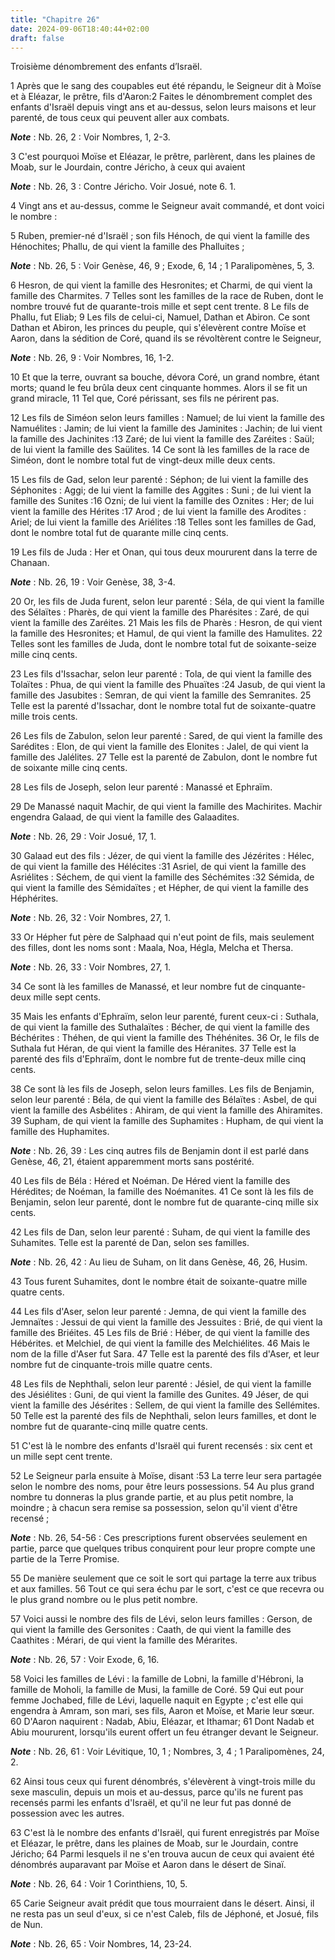 ```yaml
---
title: "Chapitre 26"
date: 2024-09-06T18:40:44+02:00
draft: false
---
```



Troisième dénombrement des enfants d’Israël.


1 Après que le sang des coupables eut été répandu, le Seigneur dit à Moïse et à Eléazar, le prêtre, fils d'Aaron:2 Faites le dénombrement complet des enfants d'Israël depuis vingt ans et au-dessus, selon leurs maisons et leur parenté, de tous ceux qui peuvent aller aux combats.

***Note*** :  Nb. 26, 2 : Voir Nombres, 1, 2-3.

3 C'est pourquoi Moïse et Eléazar, le prêtre, parlèrent, dans les plaines de Moab, sur le Jourdain, contre Jéricho, à ceux qui avaient

***Note*** :  Nb. 26, 3 : Contre Jéricho. Voir Josué, note 6. 1.

4 Vingt ans et au-dessus, comme le Seigneur avait commandé, et dont voici le nombre :


5 Ruben, premier-né d'Israël ; son fils Hénoch, de qui vient la famille des Hénochites; Phallu, de qui vient la famille des Phalluites ;

***Note*** :  Nb. 26, 5 : Voir Genèse, 46, 9 ; Exode, 6, 14 ; 1 Paralipomènes, 5, 3.

6 Hesron, de qui vient la famille des Hesronites; et Charmi, de qui vient la famille des Charmites. 7 Telles sont les familles de la race de Ruben, dont le nombre trouvé fut de quarante-trois mille et sept cent trente. 8 Le fils de Phallu, fut Eliab; 9 Les fils de celui-ci, Namuel, Dathan et Abiron. Ce sont Dathan et Abiron, les princes du peuple, qui s'élevèrent contre Moïse et Aaron, dans la sédition de Coré, quand ils se révoltèrent contre le Seigneur,

***Note*** :  Nb. 26, 9 : Voir Nombres, 16, 1-2.

10 Et que la terre, ouvrant sa bouche, dévora Coré, un grand nombre, étant morts; quand le feu brûla deux cent cinquante hommes. Alors il se fit un grand miracle, 11 Tel que, Coré périssant, ses fils ne périrent pas.


12 Les fils de Siméon selon leurs familles : Namuel; de lui vient la famille des Namuélites : Jamin; de lui vient la famille des Jaminites : Jachin; de lui vient la famille des Jachinites :13 Zaré; de lui vient la famille des Zaréites : Saül; de lui vient la famille des Saülites. 14 Ce sont là les familles de la race de Siméon, dont le nombre total fut de vingt-deux mille deux cents.


15 Les fils de Gad, selon leur parenté : Séphon; de lui vient la famille des Séphonites : Aggi; de lui vient la famille des Aggites : Suni ; de lui vient la famille des Sunites :16 Ozni; de lui vient la famille des Oznites : Her; de lui vient la famille des Hérites :17 Arod ; de lui vient la famille des Arodites : Ariel; de lui vient la famille des Ariélites :18 Telles sont les familles de Gad, dont le nombre total fut de quarante mille cinq cents.


19 Les fils de Juda : Her et Onan, qui tous deux moururent dans la terre de Chanaan.

***Note*** :  Nb. 26, 19 : Voir Genèse, 38, 3-4.

20 Or, les fils de Juda furent, selon leur parenté : Séla, de qui vient la famille des Sélaïtes : Pharès, de qui vient la famille des Pharésites : Zaré, de qui vient la famille des Zaréites. 21 Mais les fils de Pharès : Hesron, de qui vient la famille des Hesronites; et Hamul, de qui vient la famille des Hamulites. 22 Telles sont les familles de Juda, dont le nombre total fut de soixante-seize mille cinq cents.


23 Les fils d'Issachar, selon leur parenté : Tola, de qui vient la famille des Tolaïtes : Phua, de qui vient la famille des Phuaïtes :24 Jasub, de qui vient la famille des Jasubites : Semran, de qui vient la famille des Semranites. 25 Telle est la parenté d'Issachar, dont le nombre total fut de soixante-quatre mille trois cents.


26 Les fils de Zabulon, selon leur parenté : Sared, de qui vient la famille des Sarédites : Elon, de qui vient la famille des Elonites : Jalel, de qui vient la famille des Jalélites. 27 Telle est la parenté de Zabulon, dont le nombre fut de soixante mille cinq cents.


28 Les fils de Joseph, selon leur parenté : Manassé et Ephraïm.


29 De Manassé naquit Machir, de qui vient la famille des Machirites. Machir engendra Galaad, de qui vient la famille des Galaadites.

***Note*** :  Nb. 26, 29 : Voir Josué, 17, 1.

30 Galaad eut des fils : Jézer, de qui vient la famille des Jézérites : Hélec, de qui vient la famille des Hélécites :31 Asriel, de qui vient la famille des Asriélites : Séchem, de qui vient la famille des Séchémites :32 Sémida, de qui vient la famille des Sémidaïtes ; et Hépher, de qui vient la famille des Héphérites.

***Note*** :  Nb. 26, 32 : Voir Nombres, 27, 1.

33 Or Hépher fut père de Salphaad qui n'eut point de fils, mais seulement des filles, dont les noms sont : Maala, Noa, Hégla, Melcha et Thersa.

***Note*** :  Nb. 26, 33 : Voir Nombres, 27, 1.

34 Ce sont là les familles de Manassé, et leur nombre fut de cinquante-deux mille sept cents.


35 Mais les enfants d'Ephraïm, selon leur parenté, furent ceux-ci : Suthala, de qui vient la famille des Suthalaïtes : Bécher, de qui vient la famille des Béchérites : Théhen, de qui vient la famille des Théhénites. 36 Or, le fils de Suthala fut Héran, de qui vient la famille des Héranites. 37 Telle est la parenté des fils d'Ephraïm, dont le nombre fut de trente-deux mille cinq cents.


38 Ce sont là les fils de Joseph, selon leurs familles. Les fils de Benjamin, selon leur parenté : Béla, de qui vient la famille des Bélaïtes : Asbel, de qui vient la famille des Asbélites : Ahiram, de qui vient la famille des Ahiramites. 39 Supham, de qui vient la famille des Suphamites : Hupham, de qui vient la famille des Huphamites.

***Note*** :  Nb. 26, 39 : Les cinq autres fils de Benjamin dont il est parlé dans Genèse, 46, 21, étaient apparemment morts sans postérité.

40 Les fils de Béla : Héred et Noéman. De Héred vient la famille des Hérédites; de Noéman, la famille des Noémanites. 41 Ce sont là les fils de Benjamin, selon leur parenté, dont le nombre fut de quarante-cinq mille six cents.


42 Les fils de Dan, selon leur parenté : Suham, de qui vient la famille des Suhamites. Telle est la parenté de Dan, selon ses familles.

***Note*** :  Nb. 26, 42 : Au lieu de Suham, on lit dans Genèse, 46, 26, Husim.

43 Tous furent Suhamites, dont le nombre était de soixante-quatre mille quatre cents.


44 Les fils d'Aser, selon leur parenté : Jemna, de qui vient la famille des Jemnaïtes : Jessui de qui vient la famille des Jessuites : Brié, de qui vient la famille des Briéites. 45 Les fils de Brié : Héber, de qui vient la famille des Hébérites. et Melchiel, de qui vient la famille des Melchiélites. 46 Mais le nom de la fille d'Aser fut Sara. 47 Telle est la parenté des fils d'Aser, et leur nombre fut de cinquante-trois mille quatre cents.


48 Les fils de Nephthali, selon leur parenté : Jésiel, de qui vient la famille des Jésiélites : Guni, de qui vient la famille des Gunites. 49 Jéser, de qui vient la famille des Jésérites : Sellem, de qui vient la famille des Sellémites. 50 Telle est la parenté des fils de Nephthali, selon leurs familles, et dont le nombre fut de quarante-cinq mille quatre cents.


51 C'est là le nombre des enfants d'Israël qui furent recensés : six cent et un mille sept cent trente.


52 Le Seigneur parla ensuite à Moïse, disant :53 La terre leur sera partagée selon le nombre des noms, pour être leurs possessions. 54 Au plus grand nombre tu donneras la plus grande partie, et au plus petit nombre, la moindre ; à chacun sera remise sa possession, selon qu'il vient d'être recensé ;

***Note*** :  Nb. 26, 54-56 : Ces prescriptions furent observées seulement en partie, parce que quelques tribus conquirent pour leur propre compte une partie de la Terre Promise.

55 De manière seulement que ce soit le sort qui partage la terre aux tribus et aux familles. 56 Tout ce qui sera échu par le sort, c'est ce que recevra ou le plus grand nombre ou le plus petit nombre.


57 Voici aussi le nombre des fils de Lévi, selon leurs familles : Gerson, de qui vient la famille des Gersonites : Caath, de qui vient la famille des Caathites : Mérari, de qui vient la famille des Mérarites.

***Note*** :  Nb. 26, 57 : Voir Exode, 6, 16.

58 Voici les familles de Lévi : la famille de Lobni, la famille d'Hébroni, la famille de Moholi, la famille de Musi, la famille de Coré. 59 Qui eut pour femme Jochabed, fille de Lévi, laquelle naquit en Egypte ; c'est elle qui engendra à Amram, son mari, ses fils, Aaron et Moïse, et Marie leur sœur. 60 D'Aaron naquirent : Nadab, Abiu, Eléazar, et Ithamar; 61 Dont Nadab et Abiu moururent, lorsqu'ils eurent offert un feu étranger devant le Seigneur.

***Note*** :  Nb. 26, 61 : Voir Lévitique, 10, 1 ; Nombres, 3, 4 ; 1 Paralipomènes, 24, 2.

62 Ainsi tous ceux qui furent dénombrés, s'élevèrent à vingt-trois mille du sexe masculin, depuis un mois et au-dessus, parce qu'ils ne furent pas recensés parmi les enfants d'Israël, et qu'il ne leur fut pas donné de possession avec les autres.


63 C'est là le nombre des enfants d'Israël, qui furent enregistrés par Moïse et Eléazar, le prêtre, dans les plaines de Moab, sur le Jourdain, contre Jéricho; 64 Parmi lesquels il ne s'en trouva aucun de ceux qui avaient été dénombrés auparavant par Moïse et Aaron dans le désert de Sinaï.

***Note*** :  Nb. 26, 64 : Voir 1 Corinthiens, 10, 5.

65 Carie Seigneur avait prédit que tous mourraient dans le désert. Ainsi, il ne resta pas un seul d'eux, si ce n'est Caleb, fils de Jéphoné, et Josué, fils de Nun.

***Note*** :  Nb. 26, 65 : Voir Nombres, 14, 23-24.

